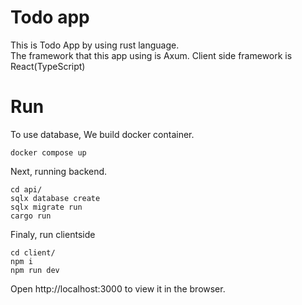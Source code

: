 # Todo app
This is Todo App by using rust language.  
The framework that this app using is Axum.
Client side framework is React(TypeScript)

# Run
To use database, We build docker container.
```
docker compose up
```
Next, running backend.
```
cd api/
sqlx database create
sqlx migrate run
cargo run
```
Finaly, run clientside
```
cd client/
npm i
npm run dev
```
Open http://localhost:3000 to view it in the browser.

